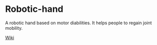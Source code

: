 # Robotic-hand
 A robotic hand based on motor diabilities. It helps people to regain joint mobility.
 
 [Wiki](https://github.com/Bagnis-Gabriele/Robotic-hand/wiki#robotic-hand)
